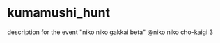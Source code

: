 kumamushi_hunt
==============

description for the event "niko niko gakkai beta" @niko niko cho-kaigi 3
